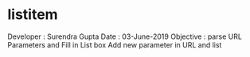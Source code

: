 # listitem

Developer : Surendra Gupta
Date : 03-June-2019
Objective : parse URL Parameters and Fill in List box 
            Add new parameter in URL and list

